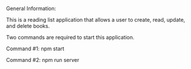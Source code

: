 General Information:

This is a reading list application that allows a user to create, read, update, and delete books.

Two commands are required to start this application.  

Command #1: npm start

Command #2: npm run server